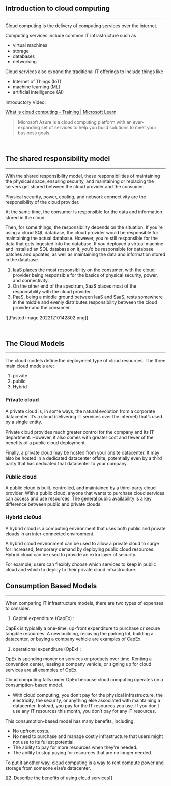 

## Introduction to cloud computing
---

Cloud computing is the delivery of computing services over the internet.

Computing services include common IT infrastructure such as

-   virtual machines
-   storage
-   databases
-   networking

Cloud services also expand the traditional IT offerings to include things like

-   Internet of Things (IoT)
-   machine learning (ML)
-   artificial intelligence (AI)



Introductory Video:

[What is cloud computing - Training | Microsoft Learn](https://learn.microsoft.com/en-us/training/modules/describe-cloud-compute/3-what-cloud-compute)



> Microsoft Azure is a cloud computing platform with an ever-expanding set of services to help you build solutions to meet your business goals.

<br/>

## The shared responsibility model
---

With the shared responsibility model, these responsibilities of maintaining the physical space, ensuring security, and maintaining or replacing the servers get shared between the cloud provider and the consumer.

Physical security, power, cooling, and network connectivity are the responsibility of the cloud provider.

At the same time, the consumer is responsible for the data and information stored in the cloud.

Then, for some things, the responsibility depends on the situation. If you’re using a cloud SQL database, the cloud provider would be responsible for maintaining the actual database. However, you’re still responsible for the data that gets ingested into the database. If you deployed a virtual machine and installed an SQL database on it, you’d be responsible for database patches and updates, as well as maintaining the data and information stored in the database.

1.  IaaS places the most responsibility on the consumer, with the cloud provider being responsible for the basics of physical security, power, and connectivity.
2.  On the other end of the spectrum, SaaS places most of the responsibility with the cloud provider.
3.  PaaS, being a middle ground between IaaS and SaaS, rests somewhere in the middle and evenly distributes responsibility between the cloud provider and the consumer.



![[Pasted image 20221210142802.png]]

<br/>

## The Cloud Models
---

The cloud models define the deployment type of cloud resources. The three main cloud models are:

1.  private
2.  public
3.  Hybrid

### Private cloud

A private cloud is, in some ways, the natural evolution from a corporate datacenter. It’s a cloud (delivering IT services over the internet) that’s used by a single entity.

Private cloud provides much greater control for the company and its IT department. However, it also comes with greater cost and fewer of the benefits of a public cloud deployment.

Finally, a private cloud may be hosted from your onsite datacenter. It may also be hosted in a dedicated datacenter offsite, potentially even by a third party that has dedicated that datacenter to your company.

### Public cloud

A public cloud is built, controlled, and maintained by a third-party cloud provider. With a public cloud, anyone that wants to purchase cloud services can access and use resources. The general public availability is a key difference between public and private clouds.

### Hybrid clo0ud

A hybrid cloud is a computing environment that uses both public and private clouds in an inter-connected environment.

A hybrid cloud environment can be used to allow a private cloud to surge for increased, temporary demand by deploying public cloud resources. Hybrid cloud can be used to provide an extra layer of security.

For example, users can flexibly choose which services to keep in public cloud and which to deploy to their private cloud infrastructure.


## Consumption Based Models
---

When comparing IT infrastructure models, there are two types of expenses to consider.

1.  Capital expenditure (CapEx) :

CapEx is typically a one-time, up-front expenditure to purchase or secure tangible resources. A new building, repaving the parking lot, building a datacenter, or buying a company vehicle are examples of CapEx.

1.  operational expenditure (OpEx) :

OpEx is spending money on services or products over time. Renting a convention center, leasing a company vehicle, or signing up for cloud services are all examples of OpEx.

Cloud computing falls under OpEx because cloud computing operates on a consumption-based model.

-   With cloud computing, you don’t pay for the physical infrastructure, the electricity, the security, or anything else associated with maintaining a datacenter. Instead, you pay for the IT resources you use. If you don’t use any IT resources this month, you don’t pay for any IT resources.

This consumption-based model has many benefits, including:

-   No upfront costs.
-   No need to purchase and manage costly infrastructure that users might not use to its fullest potential.
-   The ability to pay for more resources when they're needed.
-   The ability to stop paying for resources that are no longer needed.

To put it another way, cloud computing is a way to rent compute power and storage from someone else’s datacenter.



[[2. Describe the benefits of using cloud services]]
